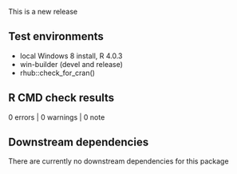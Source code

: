 This is a new release

## Test environments
* local Windows 8 install, R 4.0.3
* win-builder (devel and release)
* rhub::check_for_cran()

## R CMD check results

0 errors | 0 warnings | 0 note

## Downstream dependencies

There are currently no downstream dependencies for this package
